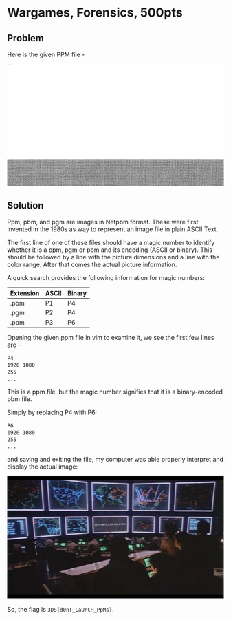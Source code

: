 # Wargames, Forensics, 500pts

## Problem

Here is the given PPM file -

![](wargames_1.jpg)

## Solution

Ppm, pbm, and pgm are images in Netpbm format. These were first invented in the 1980s as way to represent an image file in plain ASCII Text.

The first line of one of these files should have a magic number to identify whether it is a ppm, pgm or pbm and its encoding (ASCII or binary). This should be followed by a line with the picture dimensions and a line with the color range. After that comes the actual picture information.

A quick search provides the following information for magic numbers:

| Extension | ASCII | Binary |
|-----------|-------|--------|
| .pbm      | P1    | P4     |
| .pgm      | P2    | P4     |
| .ppm      | P3    | P6     |

Opening the given ppm file in vim to examine it, we see the first few lines are -
```
P4
1920 1080
255
...
```
This is a ppm file, but the magic number signifies that it is a binary-encoded pbm file.

Simply by replacing P4 with P6:

```
P6
1920 1080
255
...
```

and saving and exiting the file, my computer was able properly interpret and display the actual image:

![](wargames_2.png)

So, the flag is `3DS{d0nT_LaUnCH_PpMs}`.
